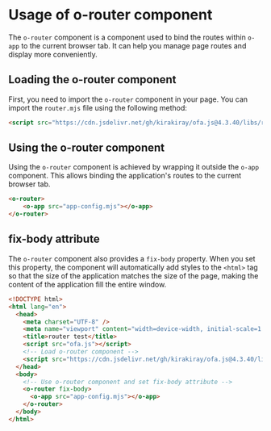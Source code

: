 # Usage of o-router component

The `o-router` component is a component used to bind the routes within `o-app` to the current browser tab. It can help you manage page routes and display more conveniently.

## Loading the o-router component

First, you need to import the `o-router` component in your page. You can import the `router.mjs` file using the following method: 

```html
<script src="https://cdn.jsdelivr.net/gh/kirakiray/ofa.js@4.3.40/libs/router/dist/router.min.js"></script>
```

## Using the o-router component

Using the `o-router` component is achieved by wrapping it outside the `o-app` component. This allows binding the application's routes to the current browser tab.

```html
<o-router>
    <o-app src="app-config.mjs"></o-app>
</o-router>
```

## fix-body attribute

The `o-router` component also provides a `fix-body` property. When you set this property, the component will automatically add styles to the `<html>` tag so that the size of the application matches the size of the page, making the content of the application fill the entire window.

```html
<!DOCTYPE html>
<html lang="en">
  <head>
    <meta charset="UTF-8" />
    <meta name="viewport" content="width=device-width, initial-scale=1.0" />
    <title>router test</title>
    <script src="ofa.js"></script>
    <!-- Load o-router component -->
    <script src="https://cdn.jsdelivr.net/gh/kirakiray/ofa.js@4.3.40/libs/router/dist/router.min.js"></script>
  </head>
  <body>
    <!-- Use o-router component and set fix-body attribute -->
    <o-router fix-body> 
      <o-app src="app-config.mjs"></o-app>
    </o-router>
  </body>
</html>
```
